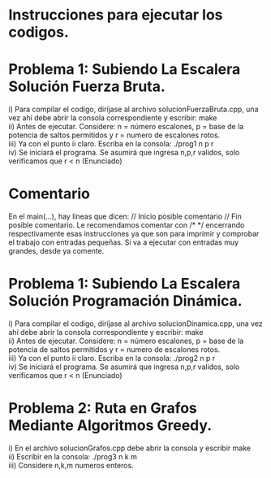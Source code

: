 # Instrucciones para ejecutar los codigos.

# Problema 1: Subiendo La Escalera Solución Fuerza Bruta.  
i) Para compilar el codigo, diríjase al archivo solucionFuerzaBruta.cpp, una vez ahí debe abrir la consola correspondiente y escribir: make  
ii) Antes de ejecutar. Considere: n = número escalones, p = base de la potencia de saltos permitidos y r = numero de escalones rotos.   
iii) Ya con el punto ii claro. Escriba en la consola: ./prog1 n p r  
iv) Se iniciará el programa. Se asumirá que ingresa n,p,r validos, solo verificamos que r < n (Enunciado)  
# Comentario   
En el main(...), hay líneas que dicen: // Inicio posible comentario // Fin posible comentario. Le recomendamos comentar con /*  */ encerrando 
respectivamente esas instrucciones ya que son para imprimir y comprobar el trabajo con entradas pequeñas. Si va a ejecutar con entradas muy grandes, desde ya comente.  


# Problema 1: Subiendo La Escalera Solución Programación Dinámica.  
i) Para compilar el codigo, diríjase al archivo solucionDinamica.cpp, una vez ahí debe abrir la consola correspondiente y escribir: make  
ii) Antes de ejecutar. Considere: n = número escalones, p = base de la potencia de saltos permitidos y r = numero de escalones rotos.   
iii) Ya con el punto ii claro. Escriba en la consola: ./prog2 n p r  
iv) Se iniciará el programa. Se asumirá que ingresa n,p,r validos, solo verificamos que r < n (Enunciado)   
  
# Problema 2: Ruta en Grafos Mediante Algoritmos Greedy.  

i) En el archivo solucionGrafos.cpp debe abrir la consola y escribir make  
ii) Escribir en la consola: ./prog3 n k m  
iii) Considere n,k,m numeros enteros.  
  
 
 
